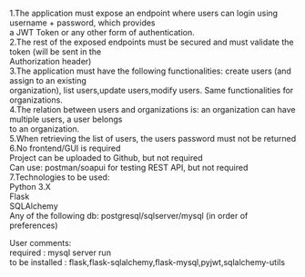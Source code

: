 1.The application must expose an endpoint where users can login using username + password, which provides <br>
  a JWT Token or any other form of authentication.<br>
2.The rest of the exposed endpoints must be secured and must validate the token (will be sent in the <br>
  Authorization header)<br>
3.The application must have the following functionalities: create users (and assign to an existing <br>
  organization), list users,update users,modify users. Same functionalities for organizations.<br>
4.The relation between users and organizations is: an organization can have multiple users, a user belongs<br>
  to an organization.<br>
5.When retrieving the list of users, the users password must not be returned<br>
6.No frontend/GUI is required<br>
  Project can be uploaded to Github, but not required<br>
  Can use: postman/soapui for testing REST API, but not required<br>
7.Technologies to be used:<br>
  Python 3.X<br>
  Flask<br>
  SQLAlchemy<br>
  Any of the following db: postgresql/sqlserver/mysql (in order of preferences)<br>
  
User comments:<br>
required : mysql server run<br> 
to be installed : flask,flask-sqlalchemy,flask-mysql,pyjwt,sqlalchemy-utils 
